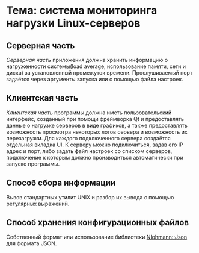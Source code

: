 Тема: система мониторинга нагрузки Linux-серверов
=================================================

Серверная часть
---------------
*Серверная часть* приложения должна хранить информацию о нагруженности системы(load average, использование памяти, сети и диска) за установленный промежуток времени.
Прослушиваемый порт задаётся через аргументы запуска или с помощью файла настроек.

Клиентская часть
----------------
*Клиентская часть* программы должна иметь пользовательский интерфейс, созданный при помощи фреймворка Qt и предоставлять данные о нагрузке серверов в виде графиков, а также предоставлять возможность просмотра некоторых логов сервера и возможность их перезагрузки. Для каждого подключенного сервера создаётся отдельная вкладка UI. К серверу можно подключиться, задав его IP адрес и порт, либо задать файл настроек со списком серверов, подключение к которым должно производиться автоматически при запуске программы.

Способ сбора информации
-----------------------
Вызов стандартных утилит UNIX и разбор их вывода с помощью регулярных выражений.

Способ хранения конфигурационных файлов
---------------------------------------
Собственный формат или использование библиотеки [Nlohmann::Json](https://github.com/nlohmann/json) для формата JSON.
